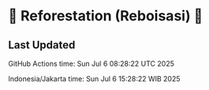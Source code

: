 
# 🌳 Reforestation (Reboisasi) 🌲

## Last Updated

GitHub Actions time: Sun Jul  6 08:28:22 UTC 2025

Indonesia/Jakarta time: Sun Jul  6 15:28:22 WIB 2025
